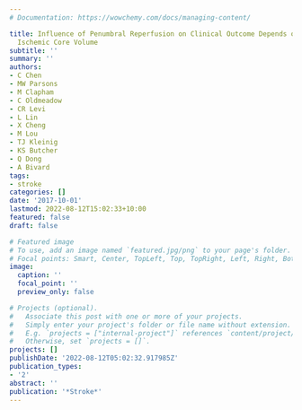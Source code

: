 ```yaml
---
# Documentation: https://wowchemy.com/docs/managing-content/

title: Influence of Penumbral Reperfusion on Clinical Outcome Depends on Baseline
  Ischemic Core Volume
subtitle: ''
summary: ''
authors:
- C Chen
- MW Parsons
- M Clapham
- C Oldmeadow
- CR Levi
- L Lin
- X Cheng
- M Lou
- TJ Kleinig
- KS Butcher
- Q Dong
- A Bivard
tags:
- stroke
categories: []
date: '2017-10-01'
lastmod: 2022-08-12T15:02:33+10:00
featured: false
draft: false

# Featured image
# To use, add an image named `featured.jpg/png` to your page's folder.
# Focal points: Smart, Center, TopLeft, Top, TopRight, Left, Right, BottomLeft, Bottom, BottomRight.
image:
  caption: ''
  focal_point: ''
  preview_only: false

# Projects (optional).
#   Associate this post with one or more of your projects.
#   Simply enter your project's folder or file name without extension.
#   E.g. `projects = ["internal-project"]` references `content/project/deep-learning/index.md`.
#   Otherwise, set `projects = []`.
projects: []
publishDate: '2022-08-12T05:02:32.917985Z'
publication_types:
- '2'
abstract: ''
publication: '*Stroke*'
---
```

